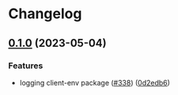 # Changelog

## [0.1.0](https://github.com/GoogleCloudPlatform/pubsec-declarative-toolkit/compare/solutions/logging/client-env-v0.0.1...solutions/logging/client-env/0.1.0) (2023-05-04)


### Features

* logging client-env package ([#338](https://github.com/GoogleCloudPlatform/pubsec-declarative-toolkit/issues/338)) ([0d2edb6](https://github.com/GoogleCloudPlatform/pubsec-declarative-toolkit/commit/0d2edb6379e4a8fcd03951985e0903ed5a7ee551))

